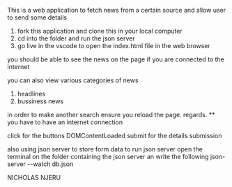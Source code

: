 This is a web application to fetch news from a certain source and allow user to send some details
<!-- how to run the application -->
1. fork this application and clone this in your local computer
2. cd into the folder and run the json server
3. go live in the vscode to open the index.html file in the web browser


you should be able to see the news on the page if you are connected to the internet


you can also view various categories of news
1. headlines 
2. bussiness news

<!--important tips -->
in order to make another search ensure you reload the page.
regards.
** you have to have an internet connection


<!-- EVENTS PRESENT  -->
click for the buttons
DOMContentLoaded
submit for the details submission
<!-- json server -->
also using json server to store form data 
to run json server open the terminal on the folder containing the json server an 
write the following
json-server --watch db.json



<!-- AUTHOR -->
NICHOLAS NJERU
